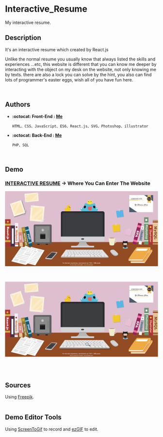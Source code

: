 # Interactive_Resume

My interactive resume.
<br/>

## Description

<p>It's an interactive resume which created by React.js </p>
<p>Unlike the normal resume you usually know that always listed the skills and experiences ...etc, this website is different that you can know me deeper by interacting with the object on my desk on the website, not only knowing me by texts. there are also a lock you can solve by the hint, you also can find lots of programmer's easter eggs, wish all of you have fun here. </p>
<br/>

## Authors
* **:octocat: Front-End : [Me](https://github.com/yschen25)**
        
      HTML、CSS、JavaScript、ES6、React.js、SVG、Photoshop、illustrator
      
* **:octocat: Back-End : [Me](https://github.com/yschen25)**

      PHP、SQL
<br/>

## Demo

### **[INTERACTIVE RESUME](http://www.yschen25.com/portfolio/interactiveResume/) -> Where You Can Enter The Website**
<img src="Interactive_Resume_01.png" alt="Interactive_Resume" title="Interactive_Resume">
<br/>
<br/>
<br/>

<p align="center">
   <img src="Interactive_Resume_02.gif" alt="Interactive_Resume" title="Interactive_Resume">
</p>
<br/>
<br/>

## Sources
Using [Freepik](https://www.freepik.com/).
<br/>
<br/>

## Demo Editor Tools
Using [ScreenToGif](http://www.screentogif.com/) to record and [ezGIF](https://ezgif.com/) to edit.
